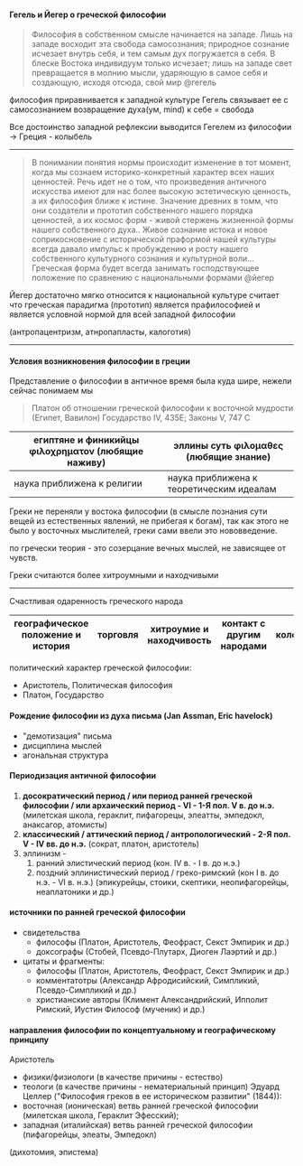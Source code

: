 #### Гегель и Йегер о греческой философии

>Философия в собственном смысле начинается на западе. Лишь на западе восходит эта свобода самосознания; природное сознание исчезает внутрь себя, и тем самым дух погружается в себя. В блеске Востока индивидуум только исчезает; лишь на западе свет превращается в молнию мысли, ударяющую в самое себя и создающую, исходя отсюда, свой мир @гегель

философия приравнивается к западной культуре
Гегель связывает ее с самосознанием 
возвращение духа(ум, mind) к себе = свобода

Все достоинство западной рефлексии выводится Гегелем из философии -> Греция - колыбель

---

> В понимании понятия нормы происходит изменение в тот момент, когда мы сознаем историко-конкретный характер всех наших ценностей. Речь идет не о том, что произведения античного искусства имеют для нас более высокую эстетическую ценность, а их философия ближе к истине. Значение древних в томм, что они создатели и прототип собственного нашего порядка ценностей, а их космос форм - живой стержень жизненной формы нашего собственного духа.. Живое сознание истока и новое соприкосновение с исторической праформой нашей культуры всегда давало импульс к пробуждению и росту нашего собственного культурного сознания и культурной воли... Греческая форма будет всегда занимать господствующее положение по сравнению с национальными формами @йегер 

Йегер достаточно мягко относится к национальной культуре
считает что греческая парадигма (прототип) является прафилософией и является условной нормой для всей западной философии

(антропацентризм, атнропапласты, калоготия)

---
#### Условия возникновения философии в греции

Представление о философии в античное время была куда шире, нежели сейчас понимаем мы

> Платон об отношении греческой философии к восточной мудрости (Египет, Вавилон)
> Государство IV, 435Е; Законы V, 747 С

| египтяне и финикийцы φιλοχρηματον (любящие наживу) | эллины суть φιλομαθες (любящие знание)   |
| -------------------------------------------------- | ---------------------------------------- |
| наука приближена к религии                         | наука приближена к теоретическим идеалам |
Греки не переняли у востока философии (в смысле познания сути вещей из естественных явлений, не прибегая к богам), так как этого не было у восточных мыслителей, греки сами ввели это нововведение.  

по гречески теория - это созерцание вечных мыслей, не зависящее от чувств. 

Греки считаются более хитроумными и находчивыми

--- 

Счастливая одаренность греческого народа

| географическое положение и история | торговля | хитроумие и находчивость | контакт с другим народами | колонизация |
| :--------------------------------: | :------: | :----------------------: | :-----------------------: | :---------: |
политический характер греческой философии: 
- Аристотель, Политическая философия
- Платон, Государство

#### Рождение философии из духа письма (Jan Assman, Eric havelock)
- "демотизация" письма
- дисциплина мыслей
- агональная структура

#### Периодизация античной философии
1. **досократический период / или период ранней греческой философии / или архаический период - VI - 1-Я пол. V в. до н.э.** (милетская школа, гераклит, пифагорецы, элеатты, эмпедокл, анаксагор, атомисты)
2. **классический / аттический период / антропологический - 2-Я пол. V - IV вв. до н.э.** (сократ, платон, аристотель)
3. эллинизм - 
	1. ранний элистический период (кон. IV в. - I в. до н.э.) 
	2. поздний эллинистический период / греко-римский (кон I в. до н.э. - VI в. н.э.)
	(эпикурейцы, стоики, скептики, неопифагорейцы, неаплатоники и др.)

#### источники по ранней греческой философии
- свидетельства
	- философы (Платон, Аристотель, Феофраст, Секст Эмпирик и др.)
	- доксографы (Стобей, Псевдо-Плутарх, Диоген Лаэртий и др.)
- цитаты и фрагменты:
	- философы (Платон, Аристотель, Феофраст, Секст Эмпирик и др.)
	- комментатотры (Александр Афродисийский, Симпликий, Псевдо-Симпликий и др.)
	- христианские авторы (Климент Александрийский, Ипполит Римский, Иустин Философ (мученик) и др.)

#### направления философии по концептуальному и географическому принципу

Аристотель
- физики/физиологи (в качестве причины - естество)
- теологи (в качестве причины - нематериальный принцип)
Эдуард Целлер ("Философия греков в ее историческом развитии" (1844)):
- восточная (ионическая) ветвь ранней греческой философии (милетская школа, Гераклит Эфесский);
- западная (италийская) ветвь ранней греческой философии (пифагорейцы, элеаты, Эмпедокл)



(дихотомия, эпистема)


